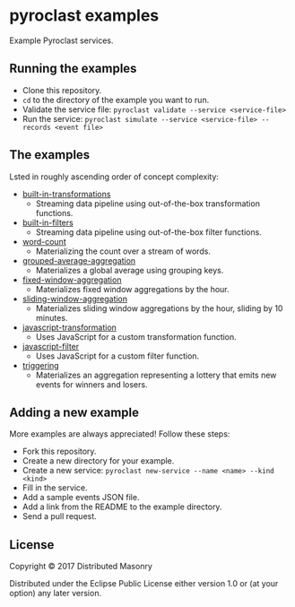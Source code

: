 # pyroclast examples

Example Pyroclast services.

## Running the examples

- Clone this repository.
- `cd` to the directory of the example you want to run.
- Validate the service file: `pyroclast validate --service <service-file>`
- Run the service: `pyroclast simulate --service <service-file> --records <event file>`

## The examples

Lsted in roughly ascending order of concept complexity:

- [built-in-transformations](built-in-transformations)
  - Streaming data pipeline using out-of-the-box transformation functions.
- [built-in-filters](built-in-filters)
  - Streaming data pipeline using out-of-the-box filter functions.
- [word-count](word-count)
  - Materializing the count over a stream of words.
- [grouped-average-aggregation](grouped-average-aggregation)
  - Materializes a global average using grouping keys.
- [fixed-window-aggregation](fixed-window-aggregation)
  - Materializes fixed window aggregations by the hour.
- [sliding-window-aggregation](sliding-window-aggregation)
  - Materializes sliding window aggregations by the hour, sliding by 10 minutes.
- [javascript-transformation](javascript-transformation)
  - Uses JavaScript for a custom transformation function.
- [javascript-filter](javascript-filter)
  - Uses JavaScript for a custom filter function.
- [triggering](triggering)
  - Materializes an aggregation representing a lottery that emits new events for winners and losers.

## Adding a new example

More examples are always appreciated! Follow these steps:

- Fork this repository.
- Create a new directory for your example.
- Create a new service: `pyroclast new-service --name <name> --kind <kind>`
- Fill in the service.
- Add a sample events JSON file.
- Add a link from the README to the example directory.
- Send a pull request.

## License

Copyright © 2017 Distributed Masonry

Distributed under the Eclipse Public License either version 1.0 or (at
your option) any later version.